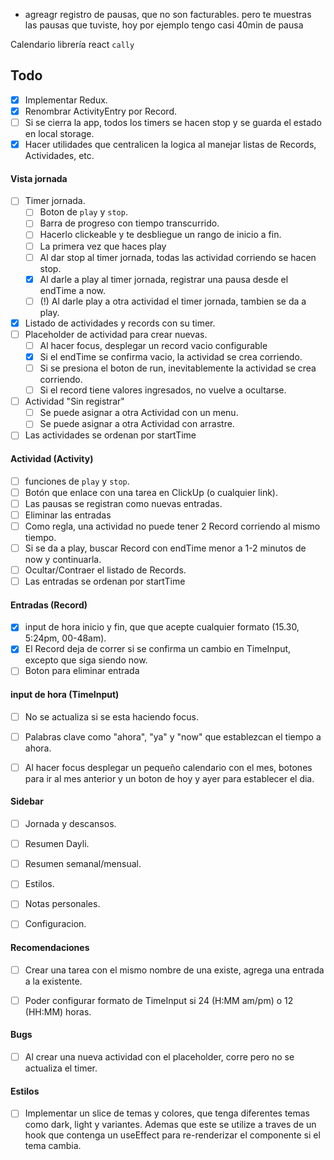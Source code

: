 - agreagr registro de pausas, que no son facturables. pero te muestras las pausas que tuviste, hoy por ejemplo tengo casi 40min de pausa

Calendario librería react `cally`

## Todo
- [x] Implementar Redux.
- [x] Renombrar ActivityEntry por Record.
- [ ] Si se cierra la app, todos los timers se hacen stop y se guarda el estado en local storage.
- [x] Hacer utilidades que centralicen la logica al manejar listas de Records, Actividades, etc.

#### Vista jornada
- [ ] Timer jornada.
    - [ ] Boton de `play` y `stop`.
    - [ ] Barra de progreso con tiempo transcurrido.
    - [ ] Hacerlo clickeable y te desbliegue un rango de inicio a fin.
    - [ ] La primera vez que haces play 
    - [ ] Al dar stop al timer jornada, todas las actividad corriendo se hacen stop.
    - [x] Al darle a play al timer jornada, registrar una pausa desde el endTime a now.
    - [ ] (!) Al darle play a otra actividad el timer jornada, tambien se da a play.
- [x] Listado de actividades y records con su timer.
- [ ] Placeholder de actividad para crear nuevas.
    - [ ] Al hacer focus, desplegar un record vacio configurable
    - [x] Si el endTime se confirma vacio, la actividad se crea corriendo.
    - [ ] Si se presiona el boton de run, inevitablemente la actividad se crea corriendo.
    - [ ] Si el record tiene valores ingresados, no vuelve a ocultarse.
- [ ] Actividad "Sin registrar"
    - [ ] Se puede asignar a otra Actividad con un menu.
    - [ ] Se puede asignar a otra Actividad con arrastre.
- [ ] Las actividades se ordenan por startTime

#### Actividad (Activity)
- [ ] funciones de `play` y `stop`.
- [ ] Botón que enlace con una tarea en ClickUp (o cualquier link).
- [ ] Las pausas se registran como nuevas entradas.
- [ ] Eliminar las entradas 
- [ ] Como regla, una actividad no puede tener 2 Record corriendo al mismo tiempo.
- [ ] Si se da a play, buscar Record con endTime menor a 1-2 minutos de now y continuarla.
- [ ] Ocultar/Contraer el listado de Records.
- [ ] Las entradas se ordenan por startTime

#### Entradas (Record)
- [x] input de hora inicio y fin, que que acepte cualquier formato (15.30, 5:24pm, 00-48am).
- [x] El Record deja de correr si se confirma un cambio en TimeInput, excepto que siga siendo now.
- [ ] Boton para eliminar entrada

#### input de hora (TimeInput)
- [ ] No se actualiza si se esta haciendo focus.
- [ ] Palabras clave como "ahora", "ya" y "now" que establezcan el tiempo a ahora.
- [ ] Al hacer focus desplegar un pequeño calendario con el mes, botones para ir al mes anterior y un boton de hoy y ayer para establecer el dia.


#### Sidebar
- [ ] Jornada y descansos.
- [ ] Resumen Dayli.
- [ ] Resumen semanal/mensual.
- [ ] Estilos.
- [ ] Notas personales.
- [ ] Configuracion.


#### Recomendaciones
- [ ] Crear una tarea con el mismo nombre de una existe, agrega una entrada a la existente.
- [ ] Poder configurar formato de TimeInput si 24 (H:MM am/pm) o 12 (HH:MM) horas.


#### Bugs
- [ ] Al crear una nueva actividad con el placeholder, corre pero no se actualiza el timer.


#### Estilos
- [ ] Implementar un slice de temas y colores, que tenga diferentes temas como dark, light y variantes. Ademas que este se utilize a traves de un hook que contenga un useEffect para re-renderizar el componente si el tema cambia.